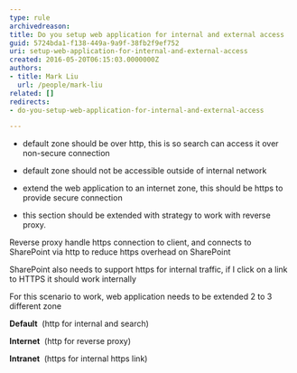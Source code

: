```yaml
---
type: rule
archivedreason: 
title: Do you setup web application for internal and external access
guid: 5724bda1-f138-449a-9a9f-38fb2f9ef752
uri: setup-web-application-for-internal-and-external-access
created: 2016-05-20T06:15:03.0000000Z
authors:
- title: Mark Liu
  url: /people/mark-liu
related: []
redirects:
- do-you-setup-web-application-for-internal-and-external-access

---
```


- default zone should be over http, this is so search can access it over non-secure connection
- default zone should not be accessible outside of internal network
- extend the web application to an internet zone, this should be https to provide secure connection

- this section should be extended with strategy to work with reverse proxy.

<!--endintro-->

Reverse proxy handle https connection to client, and connects to SharePoint via http to reduce https overhead on SharePoint

SharePoint also needs to support https for internal traffic, if I click on a link to HTTPS it should work internally

For this scenario to work, web application needs to be extended 2 to 3 different zone

**Default**  (http for internal and search)

**Internet**  (http for reverse proxy)

**Intranet**  (https for internal https link)
